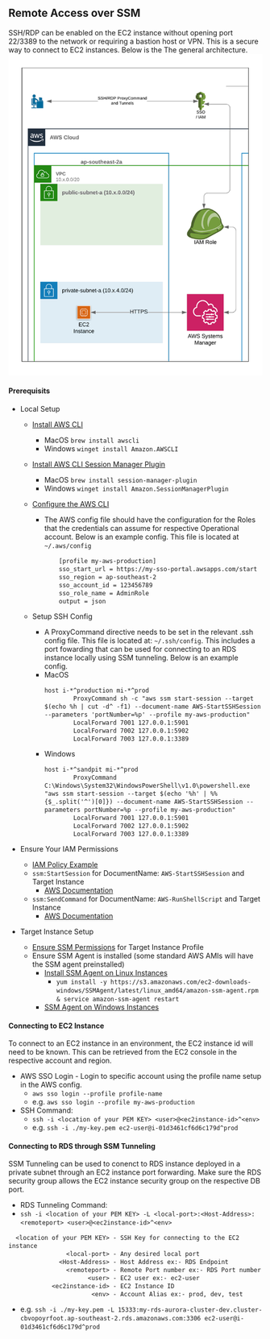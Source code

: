 ## **Remote Access over SSM**
SSH/RDP can be enabled on the EC2 instance without opening port 22/3389 to the network or requiring a bastion host or VPN. This is a secure way to connect to EC2 instances. Below is the The general architecture.
![Alt text](./images/sshoverssm.png?raw=true "SSH Over SSM")

#### Prerequisits
* Local Setup
  * [Install AWS CLI](https://docs.aws.amazon.com/cli/latest/userguide/install-cliv2.html)
    * MacOS `brew install awscli` 
    * Windows `winget install Amazon.AWSCLI` 
  * [Install AWS CLI Session Manager Plugin](https://docs.aws.amazon.com/systems-manager/latest/userguide/session-manager-working-with-install-plugin.html)
    * MacOS `brew install session-manager-plugin`
    * Windows `winget install Amazon.SessionManagerPlugin`   

  * [Configure the AWS CLI](https://docs.aws.amazon.com/cli/latest/userguide/cli-configure-sso.html)
    * The AWS config file should have the configuration for the Roles that the credentials can assume for respective Operational account. Below is an example config. This file is located at `~/.aws/config`
        ```
            [profile my-aws-production]
            sso_start_url = https://my-sso-portal.awsapps.com/start
            sso_region = ap-southeast-2
            sso_account_id = 123456789
            sso_role_name = AdminRole
            output = json
        ``` 
  * Setup SSH Config
    * A ProxyCommand directive needs to be set in the relevant .ssh config file. This file is located at: `~/.ssh/config`. This includes a port fowarding that can be used for connecting to an RDS instance locally using SSM tunneling. Below is an example config.
    * MacOS
        ```
        host i-*^production mi-*^prod
                ProxyCommand sh -c "aws ssm start-session --target $(echo %h | cut -d^ -f1) --document-name AWS-StartSSHSession --parameters 'portNumber=%p' --profile my-aws-production"
                LocalForward 7001 127.0.0.1:5901
                LocalForward 7002 127.0.0.1:5902
                LocalForward 7003 127.0.0.1:3389
        ```
    * Windows
        ```
        host i-*^sandpit mi-*^prod
                ProxyCommand C:\Windows\System32\WindowsPowerShell\v1.0\powershell.exe "aws ssm start-session --target $(echo '%h' | %%{$_.split('^')[0]}) --document-name AWS-StartSSHSession --parameters portNumber=%p --profile my-aws-production"
                LocalForward 7001 127.0.0.1:5901
                LocalForward 7002 127.0.0.1:5902
                LocalForward 7003 127.0.0.1:3389
        ```

* Ensure Your IAM Permissions
  * [IAM Policy Example](aws-ssm-ec2-iam-policy.json)
  * `ssm:StartSession` for DocumentName: `AWS-StartSSHSession` and Target Instance
    * [AWS Documentation](https://docs.aws.amazon.com/systems-manager/latest/userguide/getting-started-restrict-access-examples.html)
  * `ssm:SendCommand` for DocumentName: `AWS-RunShellScript` and Target Instance
    * [AWS Documentation](https://docs.aws.amazon.com/systems-manager/latest/userguide/sysman-rc-setting-up.html)

* Target Instance Setup
  * [Ensure SSM Permissions](https://docs.aws.amazon.com/systems-manager/latest/userguide/setup-instance-profile.html) for Target Instance Profile
  * Ensure SSM Agent is installed (some standard AWS AMIs will have the SSM agent preinstalled)
    * [Install SSM Agent on Linux Instances](https://docs.aws.amazon.com/systems-manager/latest/userguide/sysman-install-ssm-agent.html)
      * `yum install -y https://s3.amazonaws.com/ec2-downloads-windows/SSMAgent/latest/linux_amd64/amazon-ssm-agent.rpm & service amazon-ssm-agent restart`
    * [SSM Agent on Windows Instances](https://docs.aws.amazon.com/systems-manager/latest/userguide/sysman-install-ssm-win.html)
  

#### Connecting to EC2 Instance
To connect to an EC2 instance in an environment, the EC2 instance id will need to be known. This can be retrieved from the EC2 console in the respective account and region. 
* AWS SSO Login - Login to specific account using the profile name setup in the AWS config.
  * `aws sso login --profile profile-name`
  * e.g. `aws sso login --profile my-aws-production`
* SSH Command:
  * `ssh -i <location of your PEM KEY> <user>@<ec2instance-id>^<env>`
  * e.g. `ssh -i ./my-key.pem ec2-user@i-01d3461cf6d6c179d^prod`

#### Connecting to RDS through SSM Tunneling
SSM Tunneling can be used to conenct to RDS instance deployed in a private subnet through an EC2 instance port forwarding. Make sure the RDS security group allows the EC2 instance security group on the respective DB port.
  * RDS Tunneling Command:
  * `ssh -i <location of your PEM KEY> -L <local-port>:<Host-Address>:<remoteport> <user>@<ec2instance-id>^<env>`
  ```
    <location of your PEM KEY> - SSH Key for connecting to the EC2 instance
                  <local-port> - Any desired local port
                <Host-Address> - Host Address ex:- RDS Endpoint
                  <remoteport> - Remote Port number ex:- RDS Port number
                        <user> - EC2 user ex:- ec2-user
              <ec2instance-id> - EC2 Instance ID
                         <env> - Account Alias ex:- prod, dev, test
  ```
  * e.g. `ssh -i ./my-key.pem -L 15333:my-rds-aurora-cluster-dev.cluster-cbvopoyrfoot.ap-southeast-2.rds.amazonaws.com:3306 ec2-user@i-01d3461cf6d6c179d^prod`
